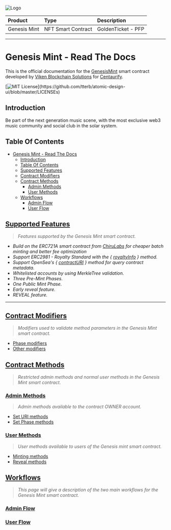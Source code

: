 ![Logo](https://www.centaurify.com/_next/image?url=%2Fimg%2Flogo%2Fcentaurify-logo.svg&w=1920&q=75)

| Product       | Type               | Description                |
| :--------     | :-------           | :------------------------- |
| Genesis Mint  | NFT Smart Contract | GoldenTicket  - PFP        |

---

# Genesis Mint - Read The Docs

This is the official documentation for the [GenesisMint](GenesisMint.sol) smart contract developed by [Viken Blockchain Solutions](https://www.vikenblockchain.com) for [Centaurify](https://www.centaurify.com).

[![MIT License](https://img.shields.io/apm/l/atomic-design-ui.svg?)](https://github.com/tterb/atomic-design-ui/blob/master/LICENSEs)

## Introduction

Be part of the next generation music scene, with the most exclusive web3 music community and social club in the solar system.

## Table Of Contents

- [Genesis Mint - Read The Docs](#genesis-mint---read-the-docs)
  - [Introduction](#introduction)
  - [Table Of Contents](#table-of-contents)
  - [Supported Features](#supported-features)
  - [Contract Modifiers](#contract-modifiers)
  - [Contract Methods](#contract-methods)
    - [Admin Methods](#admin-methods)
    - [User Methods](#user-methods)
  - [Workflows](#workflows)
    - [Admin Flow](#admin-flow)
    - [User Flow](#user-flow)

## [Supported Features](Supported_features.md#supported-features)

> _Features supported by the Genesis Mint smart contract._

- _Build on the ERC721A smart contract from [ChiruLabs](https://www.erc721a.org/) for cheaper batch minting and better fee optimization_
- _Support ERC2981 - Royalty Standard with the { [royaltyInfo](https://eips.ethereum.org/EIPS/eip-2981) } method._
- _Support OpenSea's { [contractURI](https://docs.opensea.io/docs/contract-level-metadata) } method for query contract metadata._
- _Whitelisted accounts by using MerkleTree validation._
- _Three Pre-Mint Phases._
- _One Public Mint Phase._
- _Early reveal feature._  
- _REVEAL feature._

---

## [Contract Modifiers](Modifiers.md#contract-modifiers)

> _Modifiers used to validate method parameters in the Genesis Mint smart contract._

- [Phase modifiers](Modifiers.md#phase-modifiers)
- [Other modifiers](Modifiers.md#other-modifiers)

## [Contract Methods](#contract-methods)

> _Restricted admin methods and normal user methods in the Genesis Mint smart contract._

### [Admin Methods](Methods_admin.md#admin-methods)

> _Admin methods available to the contract OWNER account._

- [Set URI methods](Methods_admin.md#set-uri-methods)
- [Set Phase methods](Methods_admin.md#set-phase-methods)

### [User Methods](Methods_user.md#user-methods)

> _User methods available to users of the Genesis mint smart contract._

- [Minting methods](Methods_user.md#mint-methods)
- [Reveal methods](Methods_user.md#reveal-methods)

## [Workflows](WorkFlows.md#workflows)

> _This page will give a description of the two main workflows for the Genesis Mint smart contract._

### [Admin Flow](Flow_admin.md#admin-flow)

### [User Flow](WorkFlows.md#user-flow)